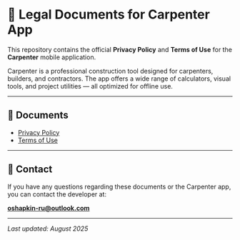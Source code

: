 # 📄 Legal Documents for Carpenter App

This repository contains the official **Privacy Policy** and **Terms of Use** for the **Carpenter** mobile application.

Carpenter is a professional construction tool designed for carpenters, builders, and contractors. The app offers a wide range of calculators, visual tools, and project utilities — all optimized for offline use.

---

## 📘 Documents

- [Privacy Policy](https://appsov.github.io/carpenter-legal/privacy-policy.html)
- [Terms of Use](https://appsov.github.io/carpenter-legal/terms-of-use.html)

---

## 📩 Contact

If you have any questions regarding these documents or the Carpenter app, you can contact the developer at:

**oshapkin-ru@outlook.com**

---

_Last updated: August 2025_
